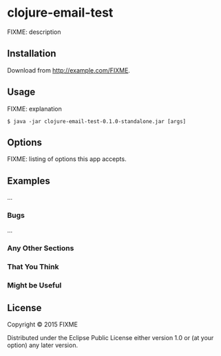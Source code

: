 # clojure-email-test

FIXME: description

## Installation

Download from http://example.com/FIXME.

## Usage

FIXME: explanation

    $ java -jar clojure-email-test-0.1.0-standalone.jar [args]

## Options

FIXME: listing of options this app accepts.

## Examples

...

### Bugs

...

### Any Other Sections
### That You Think
### Might be Useful

## License

Copyright © 2015 FIXME

Distributed under the Eclipse Public License either version 1.0 or (at
your option) any later version.
